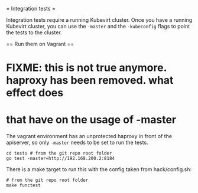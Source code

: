 = Integration tests =

Integration tests require a running Kubevirt cluster.  Once you have a running
Kubevirt cluster, you can use the `-master` and the `-kubeconfig` flags to
point the tests to the cluster.

== Run them on Vagrant ==

# FIXME: this is not true anymore. haproxy has been removed. what effect does
# that have on the usage of -master
The vagrant environment has an unprotected haproxy in front of the apiserver,
so only `-master` needs to be set to run the tests.

```
cd tests # from the git repo root folder
go test -master=http://192.168.200.2:8184
```

There is a make target to run this with the config
taken from hack/config.sh:

```
# from the git repo root folder
make functest
```
